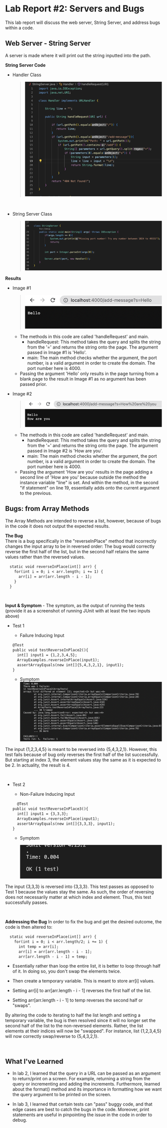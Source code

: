 # Lab Report #2: Servers and Bugs 
This lab report will discuss the web server, String Server, and address bugs within a code. 



## Web Server - String Server 
A server is made where it will print out the string inputted into the path. 

**String Server Code** 

- Handler Class 
   > ![Image](HandlerClass.png)
  
  <br>
  
  
- String Server Class 
   > ![Image](StringServerClass.png)

**Results**

- Image #1
  > ![Image](StringOut1.png)
  
  - The methods in this code are called 'handleRequest' and main.
     - handleRequest: This method takes the query and splits the string from the '=' and returns the      string onto the page. The argument passed in Image #1 is 'Hello'.
     - main: The main method checks whether the argument, the port number, is a valid argument in order to create the domain. The port number here is 4000. 
  - Passing the argument 'Hello' only results in the page turning from a blank page to the result in Image #1 as no argument has been passed prior. 

- Image #2
  > ![Image](StringOut2.png)

   - The methods in this code are called 'handleRequest' and main.
      - handleRequest: This method takes the query and splits the string from the '=' and returns the      string onto the page. The argument passed in   Image #2 is 'How are you'.
     - main: The main method checks whether the argument, the port number, is a valid argument in order to create the domain. The port number here is 4000. 
   - Passing the argument 'How are you' results in the page adding a second line of 'How are you' because outside the method the instance variable "line" is set. And within the method, in the second "if statement" on line 19, essentially adds onto the current argument to the previous. 



## Bugs: from Array Methods
The Array Methods are intended to reverse a list, however, because of bugs in the code it 
does not output the expected results. <br>


**The Bug**  
There is a bug specifically in the "reverseInPlace" method that incorrectly changes the input array to be in reversed order: 
The bug would correctly reverse the first half of the list, but in the second half retains the same values rather than the reversed values.

```
  static void reverseInPlace(int[] arr) {
    for(int i = 0; i < arr.length; i += 1) {
      arr[i] = arr[arr.length - i - 1];
    }
  }
 ```
<br>


**Input & Symptom** - The symptom, as the output of running the tests (provide it as a screenshot of running JUnit with at least the two inputs above)
- Test 1 
  - Failure Inducing Input

  ```
  @Test 
  public void testReverseInPlace2(){
    int[] input1 = {1,2,3,4,5};
    ArrayExamples.reverseInPlace(input1);
    assertArrayEquals(new int[]{5,4,3,2,1}, input1);
  }
  ```
      
      
  - Symptom 
     ![Image](ReverseOut1.png)

 The input {1,2,3,4,5} is meant to be reversed into {5,4,3,2,1}. However, this test fails because of bug only reverses the first half of the list successfully. But starting at index 3, the element values stay the same as it is expected to be 2. In actuality, the result is 4. 

<br>


- Test 2 
  - Non-Failure Inducing Input
  
  ```
    @Test 
  public void testReverseInPlace3(){
    int[] input1 = {3,3,3};
    ArrayExamples.reverseInPlace(input1);
    assertArrayEquals(new int[]{3,3,3}, input1);
  }
  ```
  - Symptom
  
    ![Image](ReverseOut2.png) 

 The input {3,3,3} is reversed into {3,3,3}. This test passes as opposed to Test 1 because the values stay the same. As such, the order of reversing does  not necessarily matter at which index and element. Thus, this test successfully passes. 

<br>


**Addressing the Bug**
In order to fix the bug and get the desired outcome, the code is then altered to: 

```
  static void reverseInPlace(int[] arr) {
    for(int i = 0; i < arr.length/2; i += 1) {
      int temp = arr[i]; 
      arr[i] = arr[arr.length - i - 1];
      arr[arr.length - i - 1] = temp; 
```

- Essentially rather than loop the entire list, it is better to loop through half of it. In doing so, you don't swap the elements twice.  

- Then create a temporary variable. This is meant to store arr[i] values. 
- Setting arr[i] to arr[arr.length - i - 1] reverses the first half of the list. 
- Setting arr[arr.length - i - 1] to temp reverses the second half or "swaps". 

By altering the code to iterating to half the list length and setting a temporary variable, the bug is then resolved since it 
will no longer set the second half of the list to the non-reversed elements. Rather, the list elements at their indices will now be "swapped". 
For instance, list {1,2,3,4,5} will now correctly swap/reverse to {5,4,3,2,1}. 

<br>


## What I've Learned 

- In lab 2, I learned that the query in a URL can be passed as an argument to return/print on a screen. For example, returning a string from the query or incrementing and adding the increments. Furthermore, learned about the format() method and its importance in formatting how we want the query argument to be printed on the screen. 

- In lab 3, I learned that certain tests can "pass" buggy code, and that edge cases are best to catch the bugs in the code. Moreover, print statements are useful in pinpointing the issue in the code in order to debug. 
